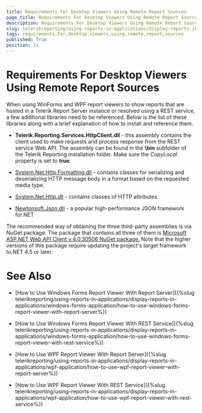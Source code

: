 ```yaml
---
title: Requirements For Desktop Viewers Using Remote Report Sources
page_title: Requirements For Desktop Viewers Using Remote Report Sources 
description: Requirements For Desktop Viewers Using Remote Report Sources
slug: telerikreporting/using-reports-in-applications/display-reports-in-applications/requirements-for-desktop-viewers-using-remote-report-sources
tags: requirements,for,desktop,viewers,using,remote,report,sources
published: True
position: 11
---
```


# Requirements For Desktop Viewers Using Remote Report Sources

When using WinForms and WPF report viewers to show reports that are hosted in a Telerik Report Server instance or resolved using a REST service, a few additional libraries need to be referenced. Below is the list of these libraries along with a brief explanation of how to install and reference them. 


* __Telerik.Reporting.Services.HttpClient.dll__ - this assembly contains the client used to make requests and process response from the REST service Web API. The assembly can be found in the __\bin__ subfolder of the Telerik Reporting installation folder. Make sure the *CopyLocal* property is set to __true__. 

* [System.Net.Http.Formatting.dll](https://msdn.microsoft.com/en-us/library/system.net.http.formatting(v=vs.118).aspx) - contains classes for serializing and deserializing HTTP message body in a format based on the requested media type. 

* [System.Net.Http.dll](https://msdn.microsoft.com/en-us/library/system.net.http(v=vs.118).aspx) - contains classes of HTTP attributes. 

* [Newtonsoft.Json.dll](https://msdn.microsoft.com/en-us/library/system.net.http(v=vs.118).aspx) - a popular high-performance JSON framework for.NET 

The recommended way of obtaining the three third-party assemblies is via NuGet package. The package that contains all three of them is [Microsoft ASP.NET Web API Client v.4.0.30506 NuGet package.](https://www.nuget.org/packages/Microsoft.AspNet.WebApi.Client/4.0.30506) Note that the higher versions of this package require updating the project's target framework to.NET 4.5 or later. 

# See Also

* [How to Use Windows Forms Report Viewer With Report Server]({%slug telerikreporting/using-reports-in-applications/display-reports-in-applications/windows-forms-application/how-to-use-windows-forms-report-viewer-with-report-server%})

* [How to Use Windows Forms Report Viewer With REST Service]({%slug telerikreporting/using-reports-in-applications/display-reports-in-applications/windows-forms-application/how-to-use-windows-forms-report-viewer-with-rest-service%})

* [How to Use WPF Report Viewer With Report Server]({%slug telerikreporting/using-reports-in-applications/display-reports-in-applications/wpf-application/how-to-use-wpf-report-viewer-with-report-server%})

* [How to Use WPF Report Viewer With REST Service]({%slug telerikreporting/using-reports-in-applications/display-reports-in-applications/wpf-application/how-to-use-wpf-report-viewer-with-rest-service%})

